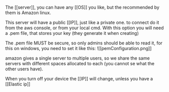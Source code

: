 The [[server]], you can have any [[OS]] you like, but the recommended by them is Amazon linux.

This server will have a public [[IP]], just like a private one. to connect do it from the aws console, or from your local cmd. With this option you will need a .pem file, that stores your key (they generate it when creating)

The .pem file MUST be secure, so only admins should be able to read it, for this on windows, you need to set it like this:
![[pemConfiguration.png]]

amazon gives a single server to multiple users, so we share the same servers with different spaces allocated to each (you cannot se what the other users have).


When you turn off your device the [[IP]] will change, unless you have a [[Elastic ip]]